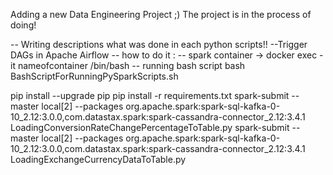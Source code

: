 Adding a new Data Engineering Project ;) 
The project is in the process of doing!

-- Writing descriptions what was done in each python scripts!!
--Trigger DAGs in Apache Airflow
-- how to do it : 
-- spark container ->
docker exec -it nameofcontainer /bin/bash
-- running bash script 
bash BashScriptForRunningPySparkScripts.sh 

pip install --upgrade pip
pip install -r requirements.txt
spark-submit --master local[2] --packages org.apache.spark:spark-sql-kafka-0-10_2.12:3.0.0,com.datastax.spark:spark-cassandra-connector_2.12:3.4.1 LoadingConversionRateChangePercentageToTable.py
spark-submit --master local[2] --packages org.apache.spark:spark-sql-kafka-0-10_2.12:3.0.0,com.datastax.spark:spark-cassandra-connector_2.12:3.4.1 LoadingExchangeCurrencyDataToTable.py